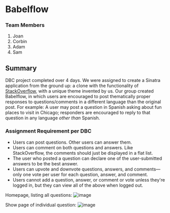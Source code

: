 # Babelflow

### Team Members
1.  Joan
2.  Corbin
3.  Adam
4.  Sam 

## Summary
DBC project completed over 4 days. We were assigned to create a Sinatra application from the ground up: a clone with the functionality of [StackOverflow](http://stackoverflow.com), with a unique theme invented by us. Our group created Babelflow, in which users are encouraged to post thematically proper responses to questions/comments in a different language than the original post. For example: A user may post a question in Spanish asking about fun places to visit in Chicago; responders are encouraged to reply to that question in any language <i>other than</i> Spanish. 

### Assignment Requirement per DBC
- Users can post questions.  Other users can answer them.
- Users can comment on both questions and answers.  Like StackOverflow, the comments should just be displayed in a flat list.
- The user who posted a question can declare one of the user-submitted answers to be the best answer.
- Users can upvote and downvote questions, answers, and comments—only one vote per user for each question, answer, and comment.
- Users cannot add a question, answer, or comment or vote unless they're logged in, but they can view all of the above when logged out.

Homepage, listing all questions:
![image](https://cloud.githubusercontent.com/assets/19498387/23675070/b6338b70-033d-11e7-8e24-5f56bd566a8f.png)

Show page of individual question:
![image](https://cloud.githubusercontent.com/assets/19498387/23675080/bde7e91a-033d-11e7-999e-747a6a9274c3.png)

